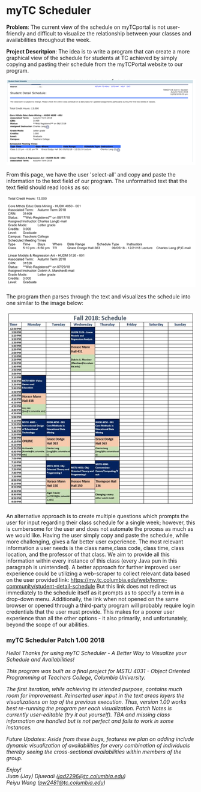 # myTC Scheduler
**Problem**: The current view of the schedule on myTCportal is not user-friendly and difficult to visualize the relationship between your classes and availabilities throughout the week. 

**Project Descritpion**: The idea is to write a program that can create a more graphical view of the schedule for students at TC achieved by simply copying and pasting their schedule from the myTCPortal website to our program. 

![](readMeImages/portal.png)

From this page, we have the user 'select-all' and copy and paste the information to the text field of our program. The unformatted text that the text field should read looks as so:

![](readMeImages/scheduletext.png)

The program then parses through the text and visualizes the schedule into one similar to the image below: 

![](readMeImages/schedulevisualize.png)

An alternative approach is to create multiple questions which prompts the user for input regarding their class schedule for a single week; however, this is cumbersome for the user and does not automate the process as much as we would like. Having the user simply copy and paste the schedule, while more challenging, gives a far better user experience. The most relevant information a user needs is the class name,class code, class time, class location, and the professor of that class. We aim to provide all this information within every instance of this class (every Java pun in this paragraph is unintended).
A better approach for further improved user experience could be utilizing a web-scraper to collect relevant data based on the user provided link:
https://my.tc.columbia.edu/web/home-community/student-detail-schedule
But this link does not redirect us immediately to the schedule itself as it prompts as to specify a term in a drop-down menu. Additionally, the link when not opened on the same browser or opened through a third-party program will probably require login credentials that the user must provide. This makes for a poorer user experience than all the other options - it also primarily, and unfortunately, beyond the scope of our abilities.


### myTC Scheduler Patch 1.00 2018

*Hello! Thanks for using myTC Scheduler - A Better Way to Visualize your Schedule and Availabilities!*

*This program was built as a final project for MSTU 4031 - Object Oriented Programming 
at Teachers College, Columbia University.*

*The first iteration, while achieving its intended purpose, contains much room for
improvement. Reinserted user input in the text areas layers the visualizations on top of the previous execution. 
Thus, version 1.00 works best re-running the program per each visualization. 
Patch Notes is currently user-editable (try it out yourself). 
TBA and missing class information are handled but is not perfect and fails to work in some instances.*

*Future Updates:
Aside from these bugs, features we plan on adding include dynamic visualization of availabilities for every combination 
of individuals thereby seeing the cross-sectional availabilities within members of the group.* 

*Enjoy!  
Juan (Jay) Djuwadi (jad2296@tc.columbia.edu)  
Peiyu Wang (pw2481@tc.columbia.edu)*
